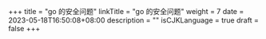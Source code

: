 +++
title = "go 的安全问题"
linkTitle = "go 的安全问题"
weight = 7
date = 2023-05-18T16:50:08+08:00
description = ""
isCJKLanguage = true
draft = false
+++